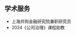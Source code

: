 ## <i class="fas fa-handshake-angle"></i> 学术服务

<ul style="margin:0 0 5px;">
  <li>上海并购金融研究院兼职研究员</li>
  <li>2024《公司治理》课程助教</li>
</ul>
